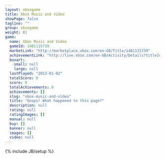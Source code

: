```yaml
---
layout: xboxgame
title: Xbox Music and Video
showPage: false
tagline: ""
group: xboxgame
weight: 81
game: 
  name: Xbox Music and Video
  gameId: 1481115739
  marketLink: "http://marketplace.xbox.com/en-GB/Title/1481115739"
  achievementLink: "http://live.xbox.com/en-GB/Activity/Details?titleId=1481115739"
  boxart: 
    small: null
    large: null
  lastPlayed: "2013-01-02"
  totalScore: 0
  score: 0
  totalAchievements: 0
  achievements: []
  slug: "xbox-music-and-video"
  title: "Ooops! What happened to this page?"
  description: null
  rating: null
  ratingImages: []
  manual: null
  buy: []
  banner: null
  images: []
  video: null
---
```

{% include JB/setup %}